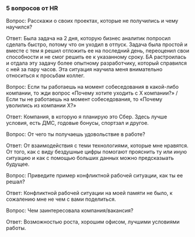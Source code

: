 ### 5 вопросов от HR

Вопрос: Расскажи о своих проектах, которые не получились и чему научился?

Ответ: Была задача на 2 дня, которую бизнес аналитик попросил сделать быстро, потому что он уходил в отпуск. Задача была простой и вместе с тем я решил отложить ее на последний день, переоценил свои способности и не смог решить ее к указанному сроку. БА растроилась и отдала эту задачу более опытному разработчику, который справился с ней за пару часов. Эта ситуация научила меня внимательно относиться к просьбам коллег.

Вопрос: Если ты работаешь на момент собеседования в какой-либо компании, то жди вопрос «Почему хотите уходить с Х компании?» / Если ты не работаешь на момент собеседования, то «Почему уволились из компании Х?»

Ответ: Компания, в которую я планирую это Сбер. Здесь лучше условия, есть ДМС, годовые бонусы, спортзал и другое.

Вопрос: От чего ты получаешь удовольствие в работе?

Ответ: От взаимодействия с теми технологиями, которые мне нравятся. От того, как с виду бездушные цифры помогают прояснить ту или иную ситуацию и как с помощью больших данных можно предсказыать будущее.

Вопрос: Приведите пример конфликтной рабочей ситуации, как ты ее решал?

Ответ: Конфликтной рабочей ситуации на моей памяти не было, к сожалению мне не чем с вами поделиться.

Вопрос: Чем заинтересовала компания/вакансия?

Ответ: Возможностью роста, хорошим офисом, лучшими условиями работы.

